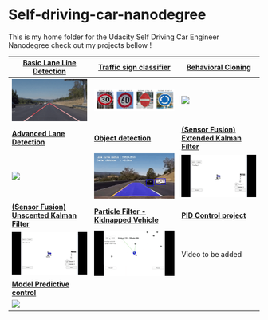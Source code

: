 # Self-driving-car-nanodegree
This is my home folder for the Udacity Self Driving Car Engineer Nanodegree check out my projects bellow !

| [Basic Lane Line Detection](https://github.com/Quentin-w/self-driving-car-nanodegree/tree/master/CarND-LaneLines-P1) | [Traffic sign classifier](https://github.com/Quentin-w/self-driving-car-nanodegree/tree/master/CarND-Traffic-Sign-Classifier-Project-P2) | [Behavioral Cloning](https://github.com/Quentin-w/self-driving-car-nanodegree/tree/master/CarND-Behavioral-Cloning-P3) |
| ------------------------------------------------------------ | ------------------------------------------------------------ | ------------------------------------------------------------ |
| [<img src="CarND-LaneLines-P1/gif/result.gif" width="300"/>](https://youtu.be/erhICgvs9CI) | <img src="CarND-Traffic-Sign-Classifier-Project-P2/imgs/websmallresult.png" width="330" /> | [<img src="CarND-Behavioral-Cloning-P3/img/gif.gif" width="360"/>](https://youtu.be/i4ejbgO7Bec) |
| [**Advanced Lane Detection**](https://github.com/Quentin-w/self-driving-car-nanodegree/tree/master/CarND-LaneLines-P1) | [**Object detection**](https://github.com/Quentin-w/self-driving-car-nanodegree/tree/master/CarND-Vehicle-Detection-P5) | [**(Sensor Fusion) Extended Kalman Filter**](https://github.com/Quentin-w/self-driving-car-nanodegree/tree/master/CarND-Extended-Kalman-Filter-Project-P6) |
| [<img src="CarND-Advanced-Lane-Lines-P4/output_images/gif.gif" width="300"/>](https://www.youtube.com/watch?v=aNl6vEPrNvk) | [<img src="CarND-Vehicle-Detection-P5/img/gif.gif" width="300"/>](https://www.youtube.com/watch?v=GByqxd0R35k) | [<img src="CarND-Unscented-Kalman-Filter-Project-P7/img/ukf.gif" width="300"/>](https://github.com/Quentin-w/self-driving-car-nanodegree/tree/master/CarND-Extended-Kalman-Filter-Project-P6) |
| [**(Sensor Fusion) Unscented Kalman Filter**](https://github.com/Quentin-w/self-driving-car-nanodegree/tree/master/CarND-Unscented-Kalman-Filter-Project-P7) | [**Particle Filter - Kidnapped Vehicle**](https://github.com/Quentin-w/self-driving-car-nanodegree/tree/master/CarND-Kidnapped-Vehicle-Project-P8) | [**PID Control project**](https://github.com/Quentin-w/self-driving-car-nanodegree/tree/master/CarND-PID-Control-Project-P9) |
| [<img src="CarND-Unscented-Kalman-Filter-Project-P7/img/ukf.gif" width="300"/>](https://github.com/Quentin-w/self-driving-car-nanodegree/tree/master/CarND-Vehicle-Detection-P5) | [<img src="CarND-Kidnapped-Vehicle-Project-P8/img/gif.gif" width="300"/>](https://youtu.be/iNwPtZLWIN8) | Video to be added                                            |
| [**Model Predictive control**](https://github.com/Quentin-w/self-driving-car-nanodegree/tree/master/CarND-MPC-Project-P10) |                                                              |                                                              |
| [<img src="CarND-MPC-Project-P10/img/gif.gif" width="300"/>](https://www.youtube.com/watch?v=PkiE97CUxWY&t=2s) |                                                              |                                                              |



